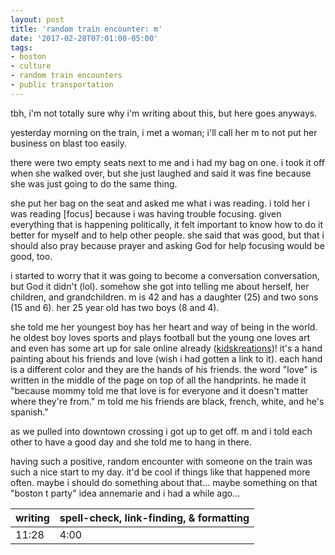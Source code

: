 ```yaml
---
layout: post
title: 'random train encounter: m'
date: '2017-02-28T07:01:00-05:00'
tags:
- boston
- culture
- random train encounters
- public transportation
---
```


tbh, i'm not totally sure why i'm writing about this, but here goes anyways.

yesterday morning on the train, i met a woman; i'll call her m to not put her business on blast too easily. 

there were two empty seats next to me and i had my bag on one. i took it off when she walked over, but she just laughed and said it was fine because she was just going to do the same thing. 

she put her bag on the seat and asked me what i was reading. i told her i was reading [focus] because i was having trouble focusing. given everything that is happening politically, it felt important to know how to do it better for myself and to help other people. she said that was good, but that i should also pray because prayer and asking God for help focusing would be good, too. 

i started to worry that it was going to become a conversation conversation, but God it didn't (lol). somehow she got into telling me about herself, her children, and grandchildren. m is 42 and has a daughter (25) and two sons (15 and 6). her 25 year old has two boys (8 and 4).

she told me her youngest boy has her heart and way of being in the world. he oldest boy loves sports and plays football but the young one loves art and even has some art up for sale online already ([kidskreations](https://kidskreations.us/))! it's a hand painting about his friends and love (wish i had gotten a link to it). each hand is a different color and they are the hands of his friends. the word "love" is written in the middle of the page on top of all the handprints. he made it "because mommy told me that love is for everyone and it doesn't matter where they're from." m told me his friends are black, french, white, and he's spanish."

as we pulled into downtown crossing i got up to get off. m and i told each other to have a good day and she told me to hang in there. 

having such a positive, random encounter with someone on the train was such a nice start to my day. it'd be cool if things like that happened more often. maybe i should do something about that... maybe something on that "boston t party" idea annemarie and i had a while ago...

<table>
	<thead>
		<tr>
			<th>writing</th>
			<th>spell-check, link-finding, & formatting</th>
		</tr>
	</thead>
	<tbody>
		<tr>
			<td>11:28</td>
			<td>4:00</td>
		</tr>
	</tbody>
</table>